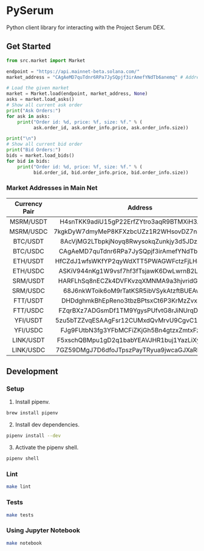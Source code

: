 # PySerum

Python client library for interacting with the Project Serum DEX.

## Get Started
```python
from src.market import Market

endpoint = "https://api.mainnet-beta.solana.com/"
market_address = "CAgAeMD7quTdnr6RPa7JySQpjf3irAmefYNdTb6anemq" # Address for BTC/USDC

# Load the given market
market = Market.load(endpoint, market_address, None)
asks = market.load_asks()
# Show all current ask order
print("Ask Orders:")
for ask in asks:
    print("Order id: %d, price: %f, size: %f." % (
          ask.order_id, ask.order_info.price, ask.order_info.size))

print("\n")
# Show all current bid order
print("Bid Orders:")
bids = market.load_bids()
for bid in bids:
    print("Order id: %d, price: %f, size: %f." % (
          bid.order_id, bid.order_info.price, bid.order_info.size))
```
### Market Addresses in Main Net
| Currency Pair   | Address                                             |
|:----------------:|:---------------------------------------------------:|
| MSRM/USDT        | H4snTKK9adiU15gP22ErfZYtro3aqR9BTMXiH3AwiUTQ        |
| MSRM/USDC        | 7kgkDyW7dmyMeP8KFXzbcUZz1R2WHsovDZ7n3ihZuNDS        |
| BTC/USDT         | 8AcVjMG2LTbpkjNoyq8RwysokqZunkjy3d5JDzxC6BJa        |
| BTC/USDC         | CAgAeMD7quTdnr6RPa7JySQpjf3irAmefYNdTb6anemq        |
| ETH/USDT         | HfCZdJ1wfsWKfYP2qyWdXTT5PWAGWFctzFjLH48U1Hsd        |
| ETH/USDC         | ASKiV944nKg1W9vsf7hf3fTsjawK6DwLwrnB2LH9n61c        |
| SRM/USDT         | HARFLhSq8nECZk4DVFKvzqXMNMA9a3hjvridGMFizeLa        |
| SRM/USDC         | 68J6nkWToik6oM9rTatKSR5ibVSykAtzftBUEAvpRsys        |
| FTT/USDT         | DHDdghmkBhEpReno3tbzBPtsxCt6P3KrMzZvxavTktJt        |
| FTT/USDC         | FZqrBXz7ADGsmDf1TM9YgysPUfvtG8rJiNUrqDpHc9Au        |
| YFI/USDT         | 5zu5bTZZvqESAAgFsr12CUMxdQvMrvU9CgvC1GW8vJdf        |
| YFI/USDC         | FJg9FUtbN3fg3YFbMCFiZKjGh5Bn4gtzxZmtxFzmz9kT        |
| LINK/USDT        | F5xschQBMpu1gD2q1babYEAVJHR1buj1YazLiXyQNqSW        |
| LINK/USDC        | 7GZ59DMgJ7D6dfoJTpszPayTRyua9jwcaGJXaRMMF1my        |

## Development

### Setup

1. Install pipenv.

```sh
brew install pipenv
```

2. Install dev dependencies.

```sh
pipenv install --dev
```

3. Activate the pipenv shell.

```sh
pipenv shell
```

### Lint

```sh
make lint
```

### Tests

```sh
make tests
```

### Using Jupyter Notebook

```sh
make notebook
```
